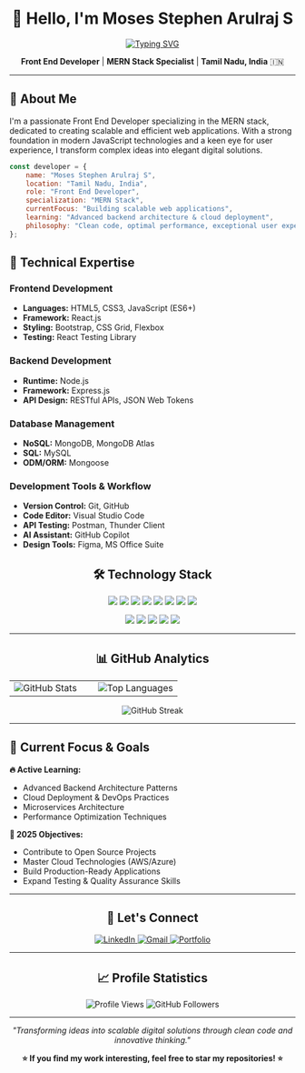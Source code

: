 <div align="center">

# 👋 Hello, I'm Moses Stephen Arulraj S

[![Typing SVG](https://readme-typing-svg.herokuapp.com?font=Fira+Code&size=24&duration=3000&pause=1000&color=2196F3&center=true&vCenter=true&width=600&lines=Front+End+Developer;MERN+Stack+Specialist;From+Tamil+Nadu%2C+India;Building+Scalable+Applications)](https://git.io/typing-svg)

**Front End Developer** | **MERN Stack Specialist** | **Tamil Nadu, India** 🇮🇳

</div>

---

## 🚀 About Me

I'm a passionate Front End Developer specializing in the MERN stack, dedicated to creating scalable and efficient web applications. With a strong foundation in modern JavaScript technologies and a keen eye for user experience, I transform complex ideas into elegant digital solutions.

```javascript
const developer = {
    name: "Moses Stephen Arulraj S",
    location: "Tamil Nadu, India",
    role: "Front End Developer",
    specialization: "MERN Stack",
    currentFocus: "Building scalable web applications",
    learning: "Advanced backend architecture & cloud deployment",
    philosophy: "Clean code, optimal performance, exceptional user experience"
};
```

## 💼 Technical Expertise

### **Frontend Development**
- **Languages:** HTML5, CSS3, JavaScript (ES6+)
- **Framework:** React.js
- **Styling:** Bootstrap, CSS Grid, Flexbox
- **Testing:** React Testing Library

### **Backend Development**
- **Runtime:** Node.js
- **Framework:** Express.js
- **API Design:** RESTful APIs, JSON Web Tokens

### **Database Management**
- **NoSQL:** MongoDB, MongoDB Atlas
- **SQL:** MySQL
- **ODM/ORM:** Mongoose

### **Development Tools & Workflow**
- **Version Control:** Git, GitHub
- **Code Editor:** Visual Studio Code
- **API Testing:** Postman, Thunder Client
- **AI Assistant:** GitHub Copilot
- **Design Tools:** Figma, MS Office Suite

<div align="center">

## 🛠️ Technology Stack

<p>
<img src="https://img.shields.io/badge/HTML5-E34F26?style=for-the-badge&logo=html5&logoColor=white" />
<img src="https://img.shields.io/badge/CSS3-1572B6?style=for-the-badge&logo=css3&logoColor=white" />
<img src="https://img.shields.io/badge/JavaScript-F7DF1E?style=for-the-badge&logo=javascript&logoColor=black" />
<img src="https://img.shields.io/badge/React-61DAFB?style=for-the-badge&logo=react&logoColor=black" />
<img src="https://img.shields.io/badge/Node.js-339933?style=for-the-badge&logo=nodedotjs&logoColor=white" />
<img src="https://img.shields.io/badge/Express.js-000000?style=for-the-badge&logo=express&logoColor=white" />
<img src="https://img.shields.io/badge/MongoDB-47A248?style=for-the-badge&logo=mongodb&logoColor=white" />
<img src="https://img.shields.io/badge/MySQL-4479A1?style=for-the-badge&logo=mysql&logoColor=white" />
</p>

<p>
<img src="https://img.shields.io/badge/Bootstrap-7952B3?style=for-the-badge&logo=bootstrap&logoColor=white" />
<img src="https://img.shields.io/badge/Git-F05032?style=for-the-badge&logo=git&logoColor=white" />
<img src="https://img.shields.io/badge/VS_Code-007ACC?style=for-the-badge&logo=visual-studio-code&logoColor=white" />
<img src="https://img.shields.io/badge/Postman-FF6C37?style=for-the-badge&logo=postman&logoColor=white" />
<img src="https://img.shields.io/badge/Figma-F24E1E?style=for-the-badge&logo=figma&logoColor=white" />
</p>

</div>

---

<div align="center">

## 📊 GitHub Analytics

<table>
<tr>
<td width="50%">
<img src="https://github-readme-stats.vercel.app/api?username=moses-stephen&show_icons=true&theme=tokyonight&hide_border=true&include_all_commits=true&count_private=true" alt="GitHub Stats" />
</td>
<td width="50%">
<img src="https://github-readme-stats.vercel.app/api/top-langs/?username=moses-stephen&layout=compact&theme=tokyonight&hide_border=true&langs_count=8" alt="Top Languages" />
</td>
</tr>
</table>

<img src="https://github-readme-streak-stats.herokuapp.com/?user=moses-stephen&theme=tokyonight&hide_border=true" alt="GitHub Streak" />

</div>

---

## 🎯 Current Focus & Goals

**🔥 Active Learning:**
- Advanced Backend Architecture Patterns
- Cloud Deployment & DevOps Practices
- Microservices Architecture
- Performance Optimization Techniques

**🚀 2025 Objectives:**
- Contribute to Open Source Projects
- Master Cloud Technologies (AWS/Azure)
- Build Production-Ready Applications
- Expand Testing & Quality Assurance Skills

---


<div align="center">

## 🤝 Let's Connect

<p>
<a href="https://www.linkedin.com/in/moses-stephen-arulraj-s-3480372b1" target="_blank">
<img src="https://img.shields.io/badge/LinkedIn-0077B5?style=for-the-badge&logo=linkedin&logoColor=white" alt="LinkedIn" />
</a>
<a href="mailto:moses.s2203@gmail.com">
<img src="https://img.shields.io/badge/Gmail-D14836?style=for-the-badge&logo=gmail&logoColor=white" alt="Gmail" />
</a>
<a href="https://moses-stephen-portfolio.vercel.app/" target="_blank">
<img src="https://img.shields.io/badge/Portfolio-000000?style=for-the-badge&logo=vercel&logoColor=white" alt="Portfolio" />
</a>
</p>

</div>

---

<div align="center">

## 📈 Profile Statistics

<img src="https://komarev.com/ghpvc/?username=moses-stephen&label=Profile%20Views&color=0e75b6&style=flat" alt="Profile Views" />
<img src="https://img.shields.io/github/followers/moses-stephen?label=Followers&style=flat&color=0e75b6" alt="GitHub Followers" />

</div>

---

<div align="center">

*"Transforming ideas into scalable digital solutions through clean code and innovative thinking."*

**⭐ If you find my work interesting, feel free to star my repositories! ⭐**

</div>
